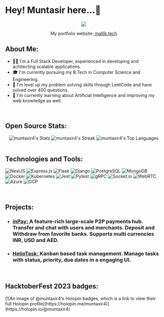 <h1>Hey! <strong>Muntasir</strong> here...👋</h1>
<p align="center" ><img src="https://komarev.com/ghpvc/?username=muntaxir4&style=for-the-badge"></p>

<p align="center" >My portfolio website:<a href="https://www.mallik.tech"> mallik.tech </a> </p>

<h2>About Me: </h2>
<ul>
    <li>👨‍💻 I'm a Full Stack Developer, experienced in developing and achitecting scalable applications.</li>
    <li>🎓 I'm currently pursuing my B.Tech in Computer Science and Engineering.</li>
    <li>🔭 I'm level up my problem solving skills through LeetCode and have solved over 400 questions.</li>
    <li>🌱 I'm currently learning about Artificial Intelligence and improving my web knowledge as well.</li>
</ul>
<br>
<h2>Open Source Stats: </h2>
<div align="center">
<img src="https://github-readme-stats.vercel.app/api?username=muntaxir4&theme=gotham&show_icons=true&hide_border=true&count_private=true" alt="muntaxir4's Stats" >
<img src="https://github-readme-streak-stats.herokuapp.com/?user=muntaxir4&theme=gotham&hide_border=true" alt="muntaxir4's Streak" >
<img src="https://github-readme-stats.vercel.app/api/top-langs/?username=muntaxir4&theme=gotham&show_icons=true&hide_border=true&layout=compact" alt="muntaxir4's Top Languages">
</div>
<br>

<h2> Technologies and Tools: </h2>
<p>
  <img src="https://img.shields.io/badge/NestJS-E0234E?style=for-the-badge&logo=nestjs&logoColor=white" alt="NestJS">
  <img src="https://img.shields.io/badge/Express.js-404D59?style=for-the-badge" alt="Express.js">
  <img src="https://img.shields.io/badge/Flask-000000?style=for-the-badge&logo=flask&logoColor=white" alt="Flask">
  <img src="https://img.shields.io/badge/Django-092E20?style=for-the-badge&logo=django&logoColor=white" alt="Django">
  <img src="https://img.shields.io/badge/PostgreSQL-316192?style=for-the-badge&logo=postgresql&logoColor=white" alt="PostgreSQL">
  <img src="https://img.shields.io/badge/MongoDB-4EA94B?style=for-the-badge&logo=mongodb&logoColor=white" alt="MongoDB">
  <img src="https://img.shields.io/badge/Docker-2496ED?style=for-the-badge&logo=docker&logoColor=white" alt="Docker">
  <img src="https://img.shields.io/badge/Kubernetes-326CE5?style=for-the-badge&logo=kubernetes&logoColor=white" alt="Kubernetes">
  <img src="https://img.shields.io/badge/Jest-C21325?style=for-the-badge&logo=jest&logoColor=white" alt="Jest">
  <img src="https://img.shields.io/badge/Pytest-0A9EDC?style=for-the-badge&logo=pytest&logoColor=white" alt="Pytest">
  <img src="https://img.shields.io/badge/gRPC-4285F4?style=for-the-badge&logo=google&logoColor=white" alt="gRPC">
  <img src="https://img.shields.io/badge/Socket.io-010101?style=for-the-badge&logo=socket.io&logoColor=white" alt="Socket.io">
  <img src="https://img.shields.io/badge/WebRTC-333333?style=for-the-badge&logo=webrtc&logoColor=white" alt="WebRTC">
  <img src="https://img.shields.io/badge/Microsoft_Azure-0078D4?style=for-the-badge&logo=microsoft-azure&logoColor=white" alt="Azure">
  <img src="https://img.shields.io/badge/Google_Cloud-4285F4?style=for-the-badge&logo=google-cloud&logoColor=white" alt="GCP">
</p>
<br>

<h2>Projects: </h2>
<ul>
<li><h3><a href="https://inapy.mallik.tech">inPay: </a> A feature-rich large-scale P2P payments hub. Transfer and chat with users and merchants. Deposit and Withdraw from favorite banks. Supports multi currencies INR, USD and AED.</h3></li>
<li><h3><a href="https://heliotask.mallik.tech">HelioTask: </a>Kanban based task management. Manage tasks with status, priority, due dates in a engaging UI. </h3></li>
</ul>
<br>

<h2>HacktoberFest 2023 badges: </h2>
[![An image of @muntaxir4's Holopin badges, which is a link to view their full Holopin profile](https://holopin.me/muntaxir4)](https://holopin.io/@muntaxir4)
